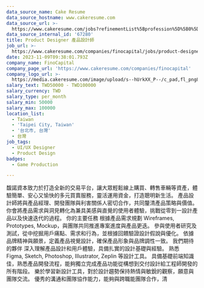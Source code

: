 ```yaml
---
data_source_name: Cake Resume
data_source_hostname: www.cakeresume.com
data_source_url: >-
  https://www.cakeresume.com/jobs?refinementList%5Bprofession%5D%5B0%5D=game-production&range%5Bsalary_range%5D%5Bmin%5D=100000
data_source_internal_id: '67280'
title: Product Designer 產品設計師
job_url: >-
  https://www.cakeresume.com/companies/finocapital/jobs/product-designer-product-designer-78860c
date: 2023-11-09T09:38:01.793Z
company_name: FinoCapital
company_page_url: 'https://www.cakeresume.com/companies/finocapital'
company_logo_url: >-
  https://media.cakeresume.com/image/upload/s--hUrkXX_P--/c_pad,fl_png8,h_200,w_200/v1699513503/hvgqrql8cu64uupufsyw.png
salary_text: TWD50000 - TWD100000
salary_currency: TWD
salary_type: per_month
salary_min: 50000
salary_max: 100000
location_list:
  - Taiwan
  - 'Taipei City, Taiwan'
  - '台北市, 台灣'
  - 台灣
job_tags:
  - UI/UX Designer
  - Product Design
badges:
  - Game Production

---
```


馥諾資本致力於打造全新的交易平台，讓大眾輕鬆線上購買、轉售車輛等資產，體驗簡單、安心又愉快的多元買賣服務，靈活運用資金，打造聰明新生活。 產品設計師將與產品經理、開發團隊與利害關係人密切合作，共同釐清產品策略與價值。你會將產品需求與洞見轉化為兼具美感與直覺的使用者體驗，挑戰從零到一設計產品以及快速迭代的過程。 你的主要任務 根據產品需求規劃 Wireframes, Prototypes, Mockup，與團隊共同推進專案進度與產品更迭。 參與使用者研究及測試，從中挖掘用戶痛點、需求和行為，並根據回饋驗證設計假說與優化。 依據品牌精神與願景，定義產品視覺設計，確保產品形象與品牌調性一致。 我們期待的夥伴 深入理解產品設計和用戶體驗，具備扎實的設計基礎與經驗。 熟悉 Figma, Sketch, Photoshop, Illustrator, Zeplin 等設計工具。 具備基礎前端知識佳，熟悉產品開發流程，能夠獨立完成產品功能從構想到交付設計給工程師開發的所有階段。 樂於學習新設計工具，對於設計趨勢保持熱情與敏銳的觀察，願意與團隊交流。 優秀的溝通和團隊協作能力，能夠與跨職能團隊合作，清